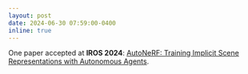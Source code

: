 ```yaml
---
layout: post
date: 2024-06-30 07:59:00-0400
inline: true
---
```

One paper accepted at **IROS 2024**: [AutoNeRF: Training Implicit Scene Representations with Autonomous Agents](https://arxiv.org/abs/2304.11241).
